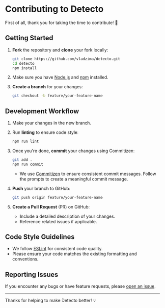 # Contributing to Detecto

First of all, thank you for taking the time to contribute! 🎉

## Getting Started

1. **Fork** the repository and **clone** your fork locally:
   ```bash
   git clone https://github.com/vladzima/detecto.git
   cd detecto
   npm install
   ```

2. Make sure you have [Node.js](https://nodejs.org/en/) and [npm](https://www.npmjs.com/get-npm) installed.

3. **Create a branch** for your changes:
   ```bash
   git checkout -b feature/your-feature-name
   ```

## Development Workflow

1. Make your changes in the new branch.

2. Run **linting** to ensure code style:
   ```bash
   npm run lint
   ```

3. Once you're done, **commit** your changes using Commitizen:
   ```bash
   git add .
   npm run commit
   ```
   - We use [Commitizen](https://github.com/commitizen/cz-cli) to ensure consistent commit messages. Follow the prompts to create a meaningful commit message.

4. **Push** your branch to GitHub:
   ```bash
   git push origin feature/your-feature-name
   ```

5. **Create a Pull Request** (PR) on GitHub:
   - Include a detailed description of your changes.
   - Reference related issues if applicable.

## Code Style Guidelines

- We follow [ESLint](https://eslint.org/) for consistent code quality.
- Please ensure your code matches the existing formatting and conventions.

## Reporting Issues

If you encounter any bugs or have feature requests, please [open an issue](https://github.com/YOUR_USERNAME/detecto/issues).

---

Thanks for helping to make Detecto better! 💡
